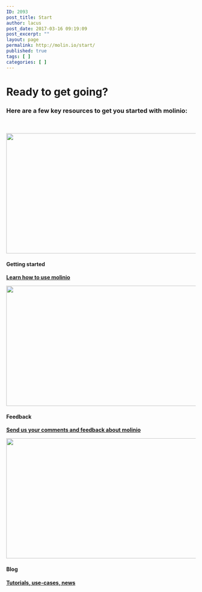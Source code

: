 ```yaml
---
ID: 2093
post_title: Start
author: lacus
post_date: 2017-03-16 09:19:09
post_excerpt: ""
layout: page
permalink: http://molin.io/start/
published: true
tags: [ ]
categories: [ ]
---
```

# Ready to get going?

### Here are a few key resources to get you started with molinio:


<div class="row">
<br>
<br>
<div class="col col-xs-12 col-sm-12 col-md-4 col-lg-4">

<div class="panel panel-default text-center panel-thankyou">
<div class="panel-body">
<img src="http://localhost:8060/wp-content/uploads/2017/03/molinio_getstarted.jpg" alt="" width="600" height="320" class="aligncenter size-full wp-image-2135" />
<h4>Getting started</h4>
<p><b><a href="/the-graceful-microservice-lifecycle/">Learn how to use molinio <i class="fa fa-chevron-right" aria-hidden="true"></i></a></b></p>
 
</div>
</div>

</div>
<div class="col col-xs-12 col-sm-12 col-md-4 col-lg-4">

<div class="panel panel-default text-center panel-thankyou">
<div class="panel-body">
<img src="http://localhost:8060/wp-content/uploads/2017/03/molinio_feedback.jpg" alt="" width="600" height="320" class="aligncenter size-full wp-image-2136" />
<h4>Feedback</h4>
<p><b><a  href="mailto:molinio-feedback@jaystack.com?subject=Molinio feedback">Send us your comments and feedback about molinio <i class="fa fa-chevron-right" aria-hidden="true"></i></a></b><p>
 
</div>
</div>

</div>
<div class="col col-xs-12 col-sm-12 col-md-4 col-lg-4">

<div class="panel panel-default text-center panel-thankyou">
<div class="panel-body">
<img src="http://localhost:8060/wp-content/uploads/2017/03/molinio_blog.jpg" alt="" width="600" height="320" class="aligncenter size-full wp-image-2138" />
<h4>Blog</h4>
<p><b><a href="/blog">Tutorials, use-cases, news <i class="fa fa-chevron-right" aria-hidden="true"></i></a></b><p>

</div>
</div>

</div>

</div>